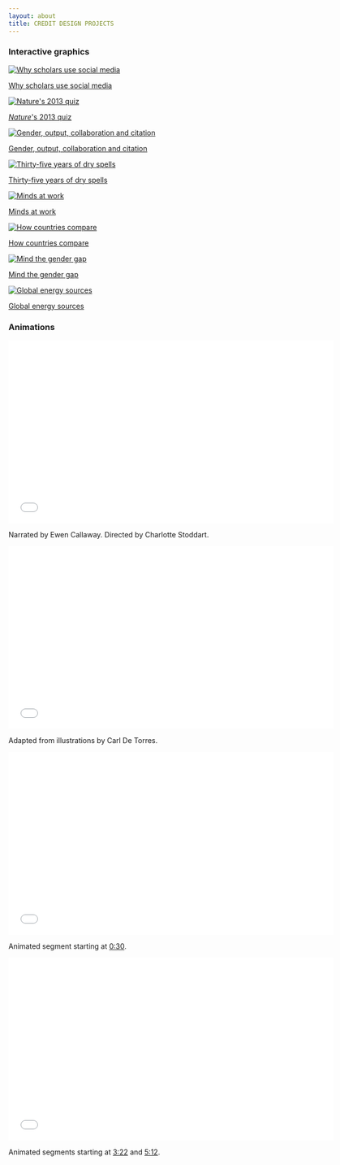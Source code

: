 ```yaml
---
layout: about
title: CREDIT DESIGN PROJECTS
---
```


### Interactive graphics

<div class="parent">
  <div class="child">
    <a href="http://www.nature.com/news/online-collaboration-scientists-and-the-social-network-1.15711">
    	<img src="{{ site.baseurl }}images/projects/social-networks.png" alt="Why scholars use social media" />
    	<p>Why scholars use social media</p>
    </a>
  </div>
  <div class="child">
  	<a href="http://www.nature.com/news/365-days-nature-s-2013-quiz-1.14330">
    	<img src="{{ site.baseurl }}images/projects/quiz-thumb.png" alt="Nature's 2013 quiz" />
    	<p><em>Nature</em>'s 2013 quiz</p>
    </a>
  </div>
  <div class="child">
  	<a href="http://www.nature.com/news/bibliometrics-global-gender-disparities-in-science-1.14321#/gender">
    	<img src="{{ site.baseurl }}images/projects/gender-barchart.png" alt="Gender, output, collaboration and citation" />
    	<p>Gender, output, collaboration and citation</p>
    </a>
  </div>
  <div class="child">
    <a href="http://www.nature.com/nature/journal/v501/n7468_supp/interactive3/drought-map.html">
    	<img src="{{ site.baseurl }}images/projects/outlook-map.jpg" alt="Thirty-five years of dry spells" />
    	<p>Thirty-five years of dry spells</p>
    </a>
  </div>
  <div class="child">
  	<a href="http://www.nature.com/news/neanderthal-culture-old-masters-1.12974#/minds">
    	<img src="{{ site.baseurl }}images/projects/timeline-thumb.jpg" alt="Minds at work" />
    	<p>Minds at work</p>
    </a>
  </div>
  <div class="child">
  	<a href="http://www.natureasia.com/en/publishing-index/global/infographic">
    	<img src="{{ site.baseurl }}images/projects/npi-thumb.jpg" alt="How countries compare" />
    	<p>How countries compare</p>
    </a>
  </div>
  <div class="child">
  	<a href="http://www.nature.com/news/inequality-quantified-mind-the-gender-gap-1.12550">
    	<img src="{{ site.baseurl }}images/projects/gender-thumb.jpg" alt="Mind the gender gap" />
    	<p>Mind the gender gap</p>
    </a>
  </div>
  <div class="child">
  	<a href="http://www.nature.com/news/interactive-global-energy-sources-7.7647?article=1.11909">
    	<img src="{{ site.baseurl }}images/projects/energy-thumb.jpg" alt="Global energy sources" />
    	<p>Global energy sources</p>
    </a>
  </div>
</div>

### Animations

<div class="parent-video">
  <div class="child-video">
    <iframe width="640" height="360" src="//www.youtube.com/embed/kwX7M9ydfRw" frameborder="0" allowfullscreen></iframe>
    <p>Narrated by Ewen Callaway. Directed by Charlotte Stoddart.</p>
  </div>
	<div class="child-video">
		<iframe width="640" height="360" src="//www.youtube.com/embed/6hBSUbiqsI0" frameborder="0" allowfullscreen></iframe>
		<p>Adapted from illustrations by Carl De Torres.</p>
	</div>
	<div class="child-video">
		<iframe width="640" height="360" src="//www.youtube.com/embed/z8iEogscUl8" frameborder="0" allowfullscreen></iframe>
		<p>Animated segment starting at <a href="http://youtu.be/z8iEogscUl8?t=30s">0:30</a>.</p>
	</div>
	<div class="child-video">
		<iframe width="640" height="360" src="//www.youtube.com/embed/fKkzqk3RMLc" frameborder="0" allowfullscreen></iframe>
		<p>Animated segments starting at <a href="http://youtu.be/fKkzqk3RMLc?t=3m22s">3:22</a> and <a href="http://youtu.be/fKkzqk3RMLc?t=5m12s">5:12</a>.</p>
	</div>
</div>